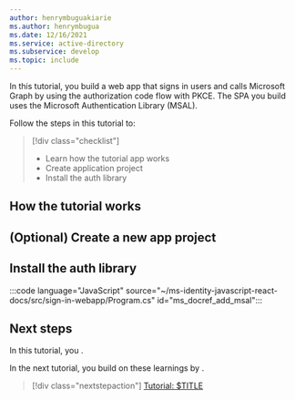 ```yaml
---
author: henrymbuguakiarie
ms.author: henrymbugua
ms.date: 12/16/2021
ms.service: active-directory
ms.subservice: develop
ms.topic: include
---
```


In this tutorial, you build a web app that signs in users and calls Microsoft Graph by using the authorization code flow with PKCE. The SPA you build uses the Microsoft Authentication Library (MSAL).

Follow the steps in this tutorial to:

> [!div class="checklist"]
>
> - Learn how the tutorial app works
> - Create application project
> - Install the auth library

## How the tutorial works

## (Optional) Create a new app project

## Install the auth library

:::code language="JavaScript" source="~/ms-identity-javascript-react-docs/src/sign-in-webapp/Program.cs" id="ms_docref_add_msal":::

## Next steps

In this tutorial, you <!-- $TASKS_COMPLETED_AND_LEARNINGS_HERE -->.

In the next tutorial, you build on these learnings by <!-- $TASKS_AND_LEARNINGS_IN_NEXT_TUTORIAL_HERE -->.

> [!div class="nextstepaction"]
> [Tutorial: $TITLE](../../web-app-tutorial-02-prepare-azure-ad.md)
